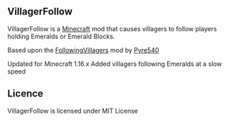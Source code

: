 ## VillagerFollow

VillagerFollow is a [Minecraft](https://minecraft.net/) mod that causes villagers to follow players holding Emeralds or Emerald Blocks.

Based upon the [FollowingVillagers](https://www.curseforge.com/minecraft/mc-mods/following-villagers) mod by [Pyre540](https://github.com/Pyre540/following-villagers)

Updated for Minecraft 1.16.x
Added villagers following Emeralds at a slow speed


## Licence

VillagerFollow is licensed under MIT License
